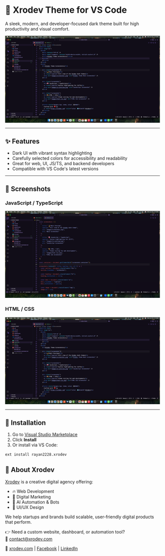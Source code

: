 # 🌙 Xrodev Theme for VS Code

A sleek, modern, and developer-focused dark theme built for high productivity and visual comfort.

![Xrodev Theme Screenshot](./images/htmlss.png)


---

## ✨ Features

- Dark UI with vibrant syntax highlighting
- Carefully selected colors for accessibility and readability
- Great for web, UI, JS/TS, and backend developers
- Compatible with VS Code's latest versions

---

## 📸 Screenshots

### JavaScript / TypeScript
![JS Preview](./images/jsss.png)

### HTML / CSS
![HTML CSS Preview](./images/htmlss.png)

---

## 🚀 Installation

1. Go to [Visual Studio Marketplace](https://marketplace.visualstudio.com/items?itemName=rayan2228.xrodev)  
2. Click **Install**  
3. Or install via VS Code:

```bash
ext install rayan2228.xrodev

```

## 🚀 About Xrodev

[Xrodev](https://xrodev.com) is a creative digital agency offering:

- 🔥 Web Development
- 🎯 Digital Marketing
- 🧠 AI Automation & Bots
- 🎨 UI/UX Design

We help startups and brands build scalable, user-friendly digital products that perform.

👉 Need a custom website, dashboard, or automation tool?  
📩 [contact@xrodev.com](mailto:contact@xrodev.com)

🔗 [xrodev.com](https://xrodev.com) | [Facebook](https://www.facebook.com/xrodev/) | [LinkedIn](https://www.linkedin.com/company/xrodev)

